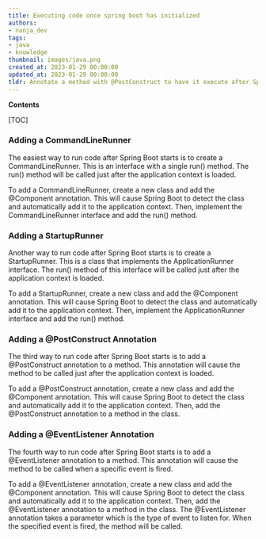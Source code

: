 ```yaml
---
title: Executing code once spring boot has initialized
authors:
- nanja_dev
tags:
- java
- knowledge
thumbnail: images/java.png
created_at: 2023-01-29 00:00:00
updated_at: 2023-01-29 00:00:00
tldr: Annotate a method with @PostConstruct to have it execute after Spring Boot starts.
---
```


**Contents**

[TOC]

### Adding a CommandLineRunner

The easiest way to run code after Spring Boot starts is to create a CommandLineRunner. This is an interface with a single run() method. The run() method will be called just after the application context is loaded. 

To add a CommandLineRunner, create a new class and add the @Component annotation. This will cause Spring Boot to detect the class and automatically add it to the application context. Then, implement the CommandLineRunner interface and add the run() method.

### Adding a StartupRunner

Another way to run code after Spring Boot starts is to create a StartupRunner. This is a class that implements the ApplicationRunner interface. The run() method of this interface will be called just after the application context is loaded. 

To add a StartupRunner, create a new class and add the @Component annotation. This will cause Spring Boot to detect the class and automatically add it to the application context. Then, implement the ApplicationRunner interface and add the run() method.

### Adding a @PostConstruct Annotation

The third way to run code after Spring Boot starts is to add a @PostConstruct annotation to a method. This annotation will cause the method to be called just after the application context is loaded. 

To add a @PostConstruct annotation, create a new class and add the @Component annotation. This will cause Spring Boot to detect the class and automatically add it to the application context. Then, add the @PostConstruct annotation to a method in the class.

### Adding a @EventListener Annotation

The fourth way to run code after Spring Boot starts is to add a @EventListener annotation to a method. This annotation will cause the method to be called when a specific event is fired. 

To add a @EventListener annotation, create a new class and add the @Component annotation. This will cause Spring Boot to detect the class and automatically add it to the application context. Then, add the @EventListener annotation to a method in the class. The @EventListener annotation takes a parameter which is the type of event to listen for. When the specified event is fired, the method will be called.
